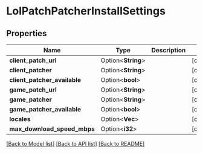 # LolPatchPatcherInstallSettings

## Properties

Name | Type | Description | Notes
------------ | ------------- | ------------- | -------------
**client_patch_url** | Option<**String**> |  | [optional]
**client_patcher** | Option<**String**> |  | [optional]
**client_patcher_available** | Option<**bool**> |  | [optional]
**game_patch_url** | Option<**String**> |  | [optional]
**game_patcher** | Option<**String**> |  | [optional]
**game_patcher_available** | Option<**bool**> |  | [optional]
**locales** | Option<**Vec<String>**> |  | [optional]
**max_download_speed_mbps** | Option<**i32**> |  | [optional]

[[Back to Model list]](../README.md#documentation-for-models) [[Back to API list]](../README.md#documentation-for-api-endpoints) [[Back to README]](../README.md)


